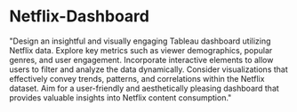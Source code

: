 # Netflix-Dashboard

"Design an insightful and visually engaging Tableau dashboard utilizing Netflix data. Explore key metrics such as viewer demographics, popular genres, and user engagement. Incorporate interactive elements to allow users to filter and analyze the data dynamically. Consider visualizations that effectively convey trends, patterns, and correlations within the Netflix dataset. Aim for a user-friendly and aesthetically pleasing dashboard that provides valuable insights into Netflix content consumption."
